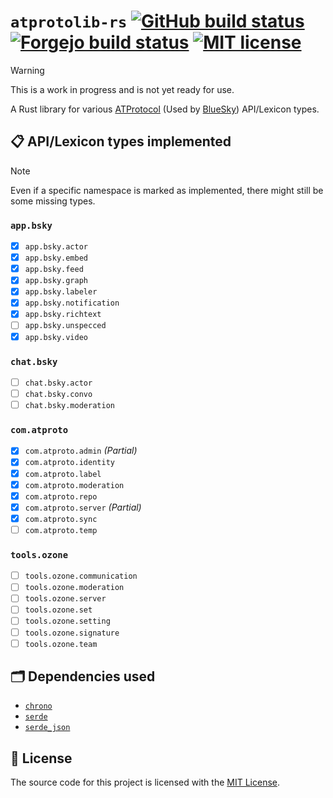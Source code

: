 # `atprotolib-rs` [![GitHub build status](https://github.com/Smalls1652/atprotolib-rs/actions/workflows/build.yml/badge.svg?branch=main)](https://github.com/Smalls1652/atprotolib-rs/actions/workflows/build.yml) [![Forgejo build status](https://git.smalls.online/smalls/atprotolib-rs/badges/workflows/build.yml/badge.svg?branch=main)](https://git.smalls.online/smalls/atprotolib-rs/actions?workflow=build.yml) [![MIT license](https://badgen.net/static/License/MIT/blue)](./LICENSE)

> [!WARNING]
> This is a work in progress and is not yet ready for use.

A Rust library for various [ATProtocol](https://atproto.com/) (Used by [BlueSky](https://bsky.social/about)) API/Lexicon types.

## 📋 API/Lexicon types implemented

> [!NOTE]
> Even if a specific namespace is marked as implemented, there might still be some missing types.

### `app.bsky`

- [x] `app.bsky.actor`
- [x] `app.bsky.embed`
- [x] `app.bsky.feed`
- [x] `app.bsky.graph`
- [x] `app.bsky.labeler`
- [x] `app.bsky.notification`
- [x] `app.bsky.richtext`
- [ ] `app.bsky.unspecced`
- [x] `app.bsky.video`

### `chat.bsky`

- [ ] `chat.bsky.actor`
- [ ] `chat.bsky.convo`
- [ ] `chat.bsky.moderation`

### `com.atproto`

- [x] `com.atproto.admin` _(Partial)_
- [x] `com.atproto.identity`
- [x] `com.atproto.label`
- [x] `com.atproto.moderation`
- [x] `com.atproto.repo`
- [x] `com.atproto.server` _(Partial)_
- [x] `com.atproto.sync`
- [ ] `com.atproto.temp`

### `tools.ozone`

- [ ] `tools.ozone.communication`
- [ ] `tools.ozone.moderation`
- [ ] `tools.ozone.server`
- [ ] `tools.ozone.set`
- [ ] `tools.ozone.setting`
- [ ] `tools.ozone.signature`
- [ ] `tools.ozone.team`

## 🗂️ Dependencies used

- [`chrono`](https://crates.io/crates/chrono)
- [`serde`](https://crates.io/crates/serde)
- [`serde_json`](https://crates.io/crates/serde_json)

## 🤝 License

The source code for this project is licensed with the [MIT License](LICENSE).
